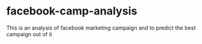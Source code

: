 # facebook-camp-analysis
This is an analysis of facebook marketing campaign and to predict the best campaign out of it
